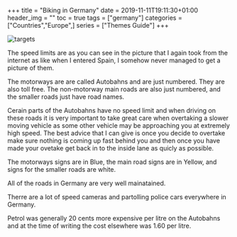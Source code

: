 +++
title = "Biking in Germany"
date = 2019-11-11T19:11:30+01:00
header_img = ""
toc = true
tags = ["germany"]
categories = ["Countries","Europe",]
series = ["Themes Guide"]
+++

![targets](/img/germany.jpg)

The speed limits are as you can see in the picture that I again took from the internet as like when I entered Spain, I somehow never managed to get a picture of them.

The motorways are are called Autobahns and are just numbered. They are also toll free. The non-motorway main roads are also just numbered, and the smaller roads just have road names.

Cerain parts of the Autobahns have no speed limit and when driving on these roads it is very important to take great care when overtaking a slower moving vehicle as some other vehicle may be approaching you at extremely high speed. The best advice that I can give is once you decide to overtake make sure nothing is coming up fast behind you and then once you have made your ovetake get back in to the inside lane as quicly as possible.

The motorways signs are in Blue, the main road signs are in Yellow, and signs for the smaller roads are white.

All of the roads in Germany are very well mainatained.

Therre are a lot of speed cameras and partolling police cars everywhere in Germany.

Petrol was generally 20 cents more expensive per litre on the Autobahns and at the time of writing the cost elsewhere was 1.60 per litre. 